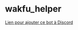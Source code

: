 # wakfu_helper

[Lien pour ajouter ce bot à Discord](https://discordapp.com/oauth2/authorize?client_id=702878931950370896&permissions=182336&scope=bot)
